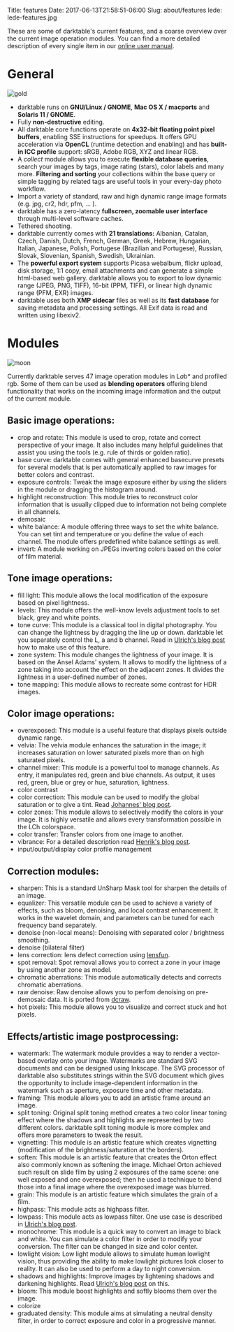 Title: features
Date: 2017-06-13T21:58:51-06:00
Slug: about/features
lede: lede-features.jpg

These are some of darktable's current features, and a coarse overview over the current image operation modules. You can find a more detailed description of every single item in our [online user manual](/usermanual/ "usermanual").

# General

![gold]({attach}gold.jpg "gold")

*   darktable runs on **GNU/Linux / GNOME**, **Mac OS X / macports** and **Solaris 11 / GNOME**.
*   Fully **non-destructive** editing.
*   All darktable core functions operate on **4x32-bit floating point pixel buffers**, enabling SSE instructions for speedups. It offers GPU acceleration via **OpenCL** (runtime detection and enabling) and has **built-in ICC profile** support: sRGB, Adobe RGB, XYZ and linear RGB.
*   A _collect_ module allows you to execute **flexible database queries**, search your images by tags, image rating (stars), color labels and many more. **Filtering and sorting** your collections within the base query or simple tagging by related tags are useful tools in your every-day photo workflow.
*   Import a variety of standard, raw and high dynamic range image formats (e.g. jpg, cr2, hdr, pfm, ... ).
*   darktable has a zero-latency **fullscreen, zoomable user interface** through multi-level software caches.
*   Tethered shooting.
*   darktable currently comes with **21 translations:** Albanian, Catalan, Czech, Danish, Dutch, French, German, Greek, Hebrew, Hungarian, Italian, Japanese, Polish, Portugese (Brazilian and Portugese), Russian, Slovak, Slovenian, Spanish, Swedish, Ukrainian.
*   The **powerful export system** supports Picasa webalbum, flickr upload, disk storage, 1:1 copy, email attachments and can generate a simple html-based web gallery. darktable allows you to export to low dynamic range (JPEG, PNG, TIFF), 16-bit (PPM, TIFF), or linear high dynamic range (PFM, EXR) images.
*   darktable uses both **XMP sidecar** files as well as its **fast database** for saving metadata and processing settings. All Exif data is read and written using libexiv2.


# Modules

![moon]({attach}moon.jpg "moon")

Currently darktable serves 47 image operation modules in L*a*b* and profiled rgb. Some of them can be used as **blending operators** offering blend functionality that works on the incoming image information and the output of the current module.

## Basic image operations:

*   crop and rotate: This module is used to crop, rotate and correct perspective of your image. It also includes many helpful guidelines that assist you using the tools (e.g. rule of thirds or golden ratio).
*   base curve: darktable comes with general enhanced basecurve presets for several models that is per automatically applied to raw images for better colors and contrast.
*   exposure controls: Tweak the image exposure either by using the sliders in the module or dragging the histogram around.
*   highlight reconstruction: This module tries to reconstruct color information that is usually clipped due to information not being complete in all channels.
*   demosaic
*   white balance: A module offering three ways to set the white balance. You can set tint and temperature or you define the value of each channel. The module offers predefined white balance settings as well.
*   invert: A module working on JPEGs inverting colors based on the color of film material.

## Tone image operations:

*   fill light: This module allows the local modification of the exposure based on pixel lightness.
*   levels: This module offers the well-know levels adjustment tools to set black, grey and white points.
*   tone curve: This module is a classical tool in digital photography. You can change the lightness by dragging the line up or down. darktable let you separately control the L, a and b channel. Read in [Ulrich's blog post]({filename}/blog/2012-02-12-mastering-color-with-lab-tone-curves/2012-02-12-mastering-color-with-lab-tone-curves.md "Mastering color with Lab tone curves") how to make use of this feature.
*   zone system: This module changes the lightness of your image. It is based on the Ansel Adams' system. It allows to modify the lightness of a zone taking into account the effect on the adjacent zones. It divides the lightness in a user-defined number of zones.
*   tone mapping: This module allows to recreate some contrast for HDR images.

## Color image operations:

*   overexposed: This module is a useful feature that displays pixels outside dynamic range.
*   velvia: The velvia module enhances the saturation in the image; it increases saturation on lower saturated pixels more than on high saturated pixels.
*   channel mixer: This module is a powerful tool to manage channels. As entry, it manipulates red, green and blue channels. As output, it uses red, green, blue or grey or hue, saturation, lightness.
*   color contrast
*   color correction: This module can be used to modify the global saturation or to give a tint. Read [Johannes' blog post]({filename}/blog/2012-03-11-color-correction/2012-03-11-color-correction.md "color correction").
*   color zones: This module allows to selectively modify the colors in your image. It is highly versatile and allows every transformation possible in the LCh colorspace.
*   color transfer: Transfer colors from one image to another.
*   vibrance: For a detailed description read [Henrik's blog post]({filename}/blog/2011-10-22-different-kind-of-saturation/2011-10-22-different-kind-of-saturation.md "different kind of saturation").
*   input/output/display color profile management

## Correction modules:

*   sharpen: This is a standard UnSharp Mask tool for sharpen the details of an image.
*   equalizer: This versatile module can be used to achieve a variety of effects, such as bloom, denoising, and local contrast enhancement. It works in the wavelet domain, and parameters can be tuned for each frequency band separately.
*   denoise (non-local means): Denoising with separated color / brightness smoothing.
*   denoise (bilateral filter)
*   lens correction: lens defect correction using [lensfun](http://lensfun.sourceforge.net/ "liblensfun").
*   spot removal: Spot removal allows you to correct a zone in your image by using another zone as model.
*   chromatic aberrations: This module automatically detects and corrects chromatic aberrations.
*   raw denoise: Raw denoise allows you to perfom denoising on pre-demosaic data. It is ported from [dcraw](https://www.cybercom.net/~dcoffin/dcraw/ "dcraw").
*   hot pixels: This module allows you to visualize and correct stuck and hot pixels.

## Effects/artistic image postprocessing:

*   watermark: The watermark module provides a way to render a vector-based overlay onto your image. Watermarks are standard SVG documents and can be designed using Inkscape. The SVG processor of darktable also substitutes strings within the SVG document which gives the opportunity to include image-dependent information in the watermark such as aperture, exposure time and other metadata.
*   framing: This module allows you to add an artistic frame around an image.
*   split toning: Original split toning method creates a two color linear toning effect where the shadows and highlights are represented by two different colors. darktable split toning module is more complex and offers more parameters to tweak the result.
*   vignetting: This module is an artistic feature which creates vignetting (modification of the brightness/saturation at the borders).
*   soften: This module is an artistic feature that creates the Orton effect also commonly known as softening the image. Michael Orton achieved such result on slide film by using 2 exposures of the same scene: one well exposed and one overexposed; then he used a technique to blend those into a final image where the overexposed image was blurred.
*   grain: This module is an artistic feature which simulates the grain of a film.
*   highpass: This module acts as highpass filter.
*   lowpass: This module acts as lowpass filter. One use case is described in [Ulrich's blog post]({filename}/blog/2012-02-13-using-lowpass-filter-to-recover-shadows/2012-02-13-using-lowpass-filter-to-recover-shadows.md "Using lowpass filter to recover shadows").
*   monochrome: This module is a quick way to convert an image to black and white. You can simulate a color filter in order to modify your conversion. The filter can be changed in size and color center.
*   lowlight vision: Low light module allows to simulate human lowlight vision, thus providing the ability to make lowlight pictures look closer to reality. It can also be used to perform a day to night conversion.
*   shadows and highlights: Improve images by lightening shadows and darkening highlights. Read [Ulrich's blog post]({filename}/blog/2012-02-17-shadow-recovery-revisited/2012-02-17-shadow-recovery-revisited.md "Shadow recovery revisited") on this.
*   bloom: This module boost highlights and softly blooms them over the image.
*   colorize
*   graduated density: This module aims at simulating a neutral density filter, in order to correct exposure and color in a progressive manner.

